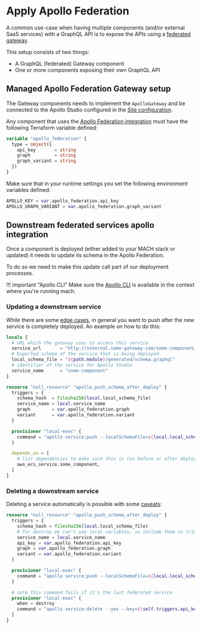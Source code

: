 # Apply Apollo Federation

A common use-case when having multiple components (and/or external SaaS
services) with a GraphQL API is to expose the APIs using a
[federated gateway](https://www.apollographql.com/docs/federation/).

This setup consists of two things:

- A GraphQL (federated) Gateway component
- One or more components exposing their own GraphQL API


## Managed Apollo Federation Gateway setup

The Gateway components needs to implement the `ApolloGateway` and be connected
to the Apollo Studio configured in the [Site
configuration](../reference/syntax/sites.md#apollo_federation).

Any component that uses the [Apollo Federation integration](../reference/components/structure.md#apollo-federation)
must have the following Terraform variable defined:

```terraform
variable "apollo_federation" {
  type = object({
    api_key       = string
    graph         = string
    graph_variant = string
  })
}
```

Make sure that in your runtime settings you set the following environment variables defined:

```terraform
APOLLO_KEY = var.apollo_federation.api_key
APOLLO_GRAPH_VARIANT = var.apollo_federation.graph_variant
```

## Downstream federated services apollo integration

Once a component is deployed (either added to your MACH stack or updated) it
needs to update its schema in the Apollo Federation.

To do so we need to make this update call part of our deployment processes.

!!! important "Apollo CLI"
    Make sure the [Apollo CLI](https://www.apollographql.com/docs/devtools/cli/)
    is available in the context where you're running mach.

### Updating a downstream service

While there are some [edge cases](https://www.apollographql.com/docs/federation/managed-federation/deployment/#pushing-configuration-updates-safely),
in general you want to push after the new service is completely deployed. An
example on how to do this:

```terraform
locals {
  # URL which the gateway uses to access this service
  service_url       = "http://internal.some-gateway.com/some-component/graphql"
  # Exported schema of the service that is being deployed
  local_schema_file = "${path.module}/generated/schema.graphql"
  # identifier of the service for Apollo Studio
  service_name      = "some-component"
}

resource "null_resource" "apollo_push_schema_after_deploy" {
  triggers = {
    schema_hash  = filesha256(local.local_schema_file)
    service_name = local.service_name
    graph        = var.apollo_federation.graph
    variant      = var.apollo_federation.variant
  }

  provisioner "local-exec" {
    command = "apollo service:push --localSchemaFile=${local.local_schema_file} --key=${var.apollo_federation.api_key} --graph=${var.apollo_federation.graph} --variant=${var.apollo_federation.graph_variant} --serviceName=${local.serviceName} --serviceURL=${local.service_url}"
  }

  depends_on = [
    # list dependencies to make sure this is run before or after deployment of the service, f.e. an ecs service
    aws_ecs_service.some_component,
  ]
}
```

### Deleting a downstream service

Deleting a service automatically is possible with some [caveats](https://github.com/apollographql/apollo-tooling/issues/2115):

```terraform
resource "null_resource" "apollo_push_schema_after_deploy" {
  triggers = {
    schema_hash = filesha256(local.local_schema_file)
    # for destroy we can't use local variables, so include them in triggers
    service_name = local.service_name
    api_key = var.apollo_federation.api_key
    graph = var.apollo_federation.graph
    variant = var.apollo_federation.variant
  }

  provisioner "local-exec" {
    command = "apollo service:push --localSchemaFile=${local.local_schema_file} --key=${var.apollo_federation.api_key} --graph=${var.apollo_federation.graph} --variant=${var.apollo_federation.graph_variant} --serviceName=${local.serviceName} --serviceURL=${local.service_url}"
  }

  # note this command fails if it's the last federated service
  provisioner "local-exec" {
    when = destroy
    command = "apollo service:delete --yes --key=${self.triggers.api_key} --serviceName=${self.triggers.service_name} --variant=${self.triggers.variant} || true"
  }
}
```
